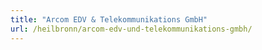 ```yaml
---
title: "Arcom EDV & Telekommunikations GmbH"
url: /heilbronn/arcom-edv-und-telekommunikations-gmbh/
---
```

